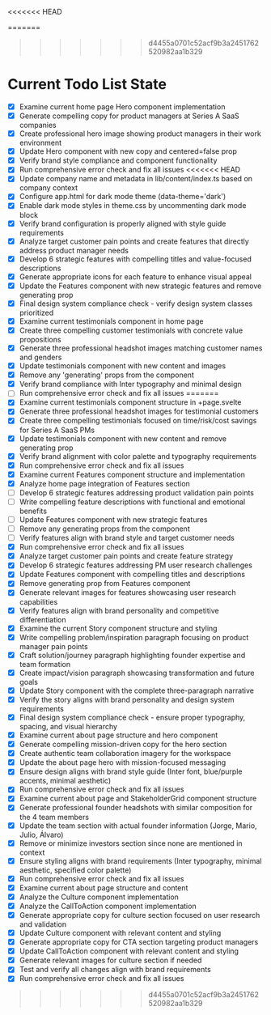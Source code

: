 <!-- DO NOT EDIT - Managed by todo_list tool -->
<<<<<<< HEAD
<!-- Updated: 2025-09-26T06:59:07.827Z -->
=======
<!-- Updated: 2025-09-26T07:10:51.142Z -->
>>>>>>> d4455a0701c52acf9b3a2451762520982aa1b329

# Current Todo List State

- [x] Examine current home page Hero component implementation
- [x] Generate compelling copy for product managers at Series A SaaS companies
- [x] Create professional hero image showing product managers in their work environment
- [x] Update Hero component with new copy and centered=false prop
- [x] Verify brand style compliance and component functionality
- [x] Run comprehensive error check and fix all issues
<<<<<<< HEAD
- [x] Update company name and metadata in lib/content/index.ts based on company context
- [x] Configure app.html for dark mode theme (data-theme='dark')
- [x] Enable dark mode styles in theme.css by uncommenting dark mode block
- [x] Verify brand configuration is properly aligned with style guide requirements
- [x] Analyze target customer pain points and create features that directly address product manager needs
- [x] Develop 6 strategic features with compelling titles and value-focused descriptions
- [x] Generate appropriate icons for each feature to enhance visual appeal
- [x] Update the Features component with new strategic features and remove generating prop
- [x] Final design system compliance check - verify design system classes prioritized
- [x] Examine current testimonials component in home page
- [x] Create three compelling customer testimonials with concrete value propositions
- [x] Generate three professional headshot images matching customer names and genders
- [x] Update testimonials component with new content and images
- [x] Remove any 'generating' props from the component
- [x] Verify brand compliance with Inter typography and minimal design
- [ ] Run comprehensive error check and fix all issues
=======
- [x] Examine current testimonials component structure in +page.svelte
- [x] Generate three professional headshot images for testimonial customers
- [x] Create three compelling testimonials focused on time/risk/cost savings for Series A SaaS PMs
- [x] Update testimonials component with new content and remove generating prop
- [x] Verify brand alignment with color palette and typography requirements
- [x] Run comprehensive error check and fix all issues
- [x] Examine current Features component structure and implementation
- [x] Analyze home page integration of Features section
- [ ] Develop 6 strategic features addressing product validation pain points
- [ ] Write compelling feature descriptions with functional and emotional benefits
- [ ] Update Features component with new strategic features
- [ ] Remove any generating props from the component
- [ ] Verify features align with brand style and target customer needs
- [x] Run comprehensive error check and fix all issues
- [x] Analyze target customer pain points and create feature strategy
- [x] Develop 6 strategic features addressing PM user research challenges
- [x] Update Features component with compelling titles and descriptions
- [x] Remove generating prop from Features component
- [x] Generate relevant images for features showcasing user research capabilities
- [x] Verify features align with brand personality and competitive differentiation
- [x] Examine the current Story component structure and styling
- [x] Write compelling problem/inspiration paragraph focusing on product manager pain points
- [x] Craft solution/journey paragraph highlighting founder expertise and team formation
- [x] Create impact/vision paragraph showcasing transformation and future goals
- [x] Update Story component with the complete three-paragraph narrative
- [x] Verify the story aligns with brand personality and design system requirements
- [x] Final design system compliance check - ensure proper typography, spacing, and visual hierarchy
- [x] Examine current about page structure and hero component
- [x] Generate compelling mission-driven copy for the hero section
- [x] Create authentic team collaboration imagery for the workspace
- [x] Update the about page hero with mission-focused messaging
- [x] Ensure design aligns with brand style guide (Inter font, blue/purple accents, minimal aesthetic)
- [x] Run comprehensive error check and fix all issues
- [x] Examine current about page and StakeholderGrid component structure
- [x] Generate professional founder headshots with similar composition for the 4 team members
- [x] Update the team section with actual founder information (Jorge, Mario, Julio, Álvaro)
- [x] Remove or minimize investors section since none are mentioned in context
- [x] Ensure styling aligns with brand requirements (Inter typography, minimal aesthetic, specified color palette)
- [x] Run comprehensive error check and fix all issues
- [x] Examine current about page structure and content
- [x] Analyze the Culture component implementation
- [x] Analyze the CallToAction component implementation
- [x] Generate appropriate copy for culture section focused on user research and validation
- [x] Update Culture component with relevant content and styling
- [x] Generate appropriate copy for CTA section targeting product managers
- [x] Update CallToAction component with relevant content and styling
- [x] Generate relevant images for culture section if needed
- [x] Test and verify all changes align with brand requirements
- [x] Run comprehensive error check and fix all issues
>>>>>>> d4455a0701c52acf9b3a2451762520982aa1b329
